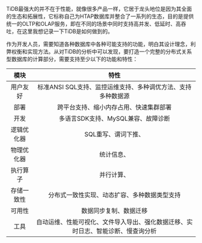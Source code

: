 TiDB最强大的并不在于性能，就像很多产品一样，它居于龙头地位是因为其全面的生态和拓展性，它标称自己为HTAP数据库并整合了一系列的生态，目的是提供统一的OLTP和OLAP服务，即在不同的场景中同时支持高并发、低延时、高吞吐，在这里我想记录一下TiDB是如何做到的。

作为开发人员，需要知道各种数据库中各种可能支持的功能，明白其设计理念，利弊权衡和实现方法。从对TiDB的分析中可以发现，要打造一个完整的分布式关系型数据库的计算部分，需要支持至少以下的功能和特性：

|    模块    |                             特性                             |
| :--------: | :----------------------------------------------------------: |
|  用户友好  | 标准ANSI SQL支持、监控运维支持、多种调优方法、支持多种数据源 |
|    部署    |            跨平台支持、缩小内存占用、快速集群部署            |
|    开发    |              多语言SDK支持、MySQL兼容、故障诊断              |
| 逻辑优化器 |                     SQL重写、谓词下推、                      |
| 物理优化器 |                          统计信息、                          |
|  执行算子  |                          并行计算、                          |
| 存储一致性 |         分布式一致性实现、动态扩容、多种数据类型支持         |
|   可用性   |                    数据同步复制、数据迁移                    |
|    工具    | 自动运维、性能可视化、文件导入导出、强化数据迁移、实时日志、智能诊断、慢查询分析 |